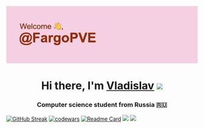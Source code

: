 ![title](https://github.com/FargoPVE/FargoPVE/blob/main/header.png)

<h1 align="center">Hi there, I'm <a href="" target="_blank">Vladislav</a> 
<img src="https://github.com/blackcater/blackcater/raw/main/images/Hi.gif" height="32"/></h1>
<h3 align="center">Computer science student from Russia 🇷🇺</h3>

[![GitHub Streak](https://github-readme-streak-stats.herokuapp.com/?user=FargoPVE&theme=dark)](https://git.io/streak-stats) [![codewars](https://www.codewars.com/users/FargoPVE/badges/large)](https://www.codewars.com/users/FargoPVE) 
[![Readme Card](https://github-readme-stats.vercel.app/api/pin/?username=FargoPVE&repo=codewars_solution_python)](https://github.com/anuraghazra/github-readme-stats)
![](https://github-profile-summary-cards.vercel.app/api/cards/profile-details?username=FargoPVE=solarized_dark)
![](https://github-profile-summary-cards.vercel.app/api/cards/stats?username=FargoPVE=solarized_dark)
